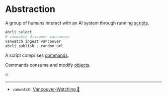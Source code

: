 # Abstraction

A group of humans interact with an AI system through running [scripts](../concepts/script.md). 

```bash
abcli select
# vanwatch discover vancouver
vanwatch ingest vancouver
abcli publish . random_url
```

A script comprises [commands](../commands/README.md).

Commands consume and modify [objects](../concepts/objects.md).

🔥

---

- `vanwatch`: [Vancouver-Watching 🌈](https://github.com/kamangir/Vancouver-Watching)
